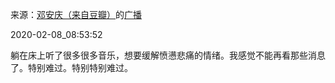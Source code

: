 来源：[邓安庆（来自豆瓣）](https://www.douban.com/people/renjiananhuo/)的[广播](https://www.douban.com/people/renjiananhuo/status/2797541399/)


2020-02-08_08:53:52


躺在床上听了很多很多音乐，想要缓解愤懑悲痛的情绪。我感觉不能再看那些消息了。特别难过。特别特别难过。
